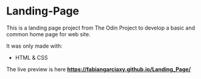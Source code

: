 # Landing-Page
This is a landing page project from The Odin Project to develop a basic and common home page for web site.

It was only made with:
* HTML & CSS

 The live preview is here **https://fabiangarciaxy.github.io/Landing_Page/**
